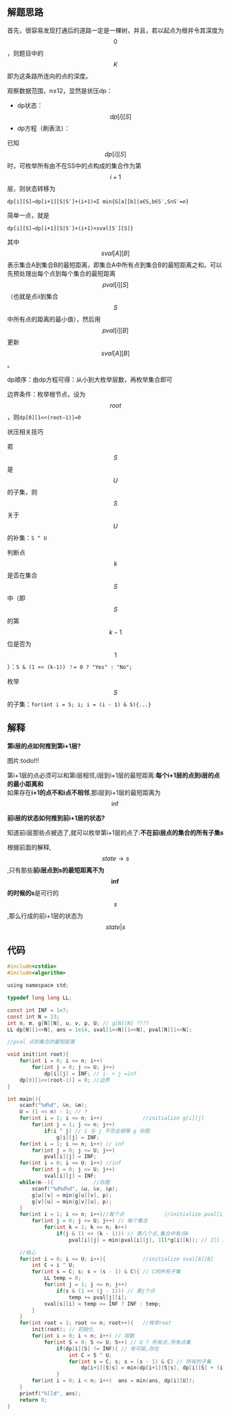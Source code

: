 ## 解题思路

首先，很容易发现打通后的道路一定是一棵树，并且，若以起点为根并令其深度为$$0$$，则题目中的 $$K$$ 即为这条路所连向的点的深度。

观察数据范围，n≤12，显然是状压dp：

 - dp状态：$$dp[i][S]$$
 - dp方程（刷表法）： 

已知$$dp[i][S]$$时，可枚举所有由不在SS中的点构成的集合作为第$$i+1$$层，则状态转移为

`dp[i][S]→dp[i+1][S|S′]+(i+1)×Σ min{G[a][b]|a∈S,b∈S′,S∩S′=∅}`

简单一点，就是

`dp[i][S]→dp[i+1][S|S′]+(i+1)×sval[S′][S]}`

其中$$sval[A][B]$$表示集合A到集合B的最短距离，即集合A中所有点到集合B的最短距离之和。可以先预处理出每个点到每个集合的最短距离$$pval[i][S]$$（也就是点ii到集合$$S$$中所有点的距离的最小值），然后用$$pval[i][B]$$更新$$sval[A][B]$$。

dp顺序：由dp方程可得：从小到大枚举层数，再枚举集合即可

边界条件：枚举根节点，设为$$root$$，则`dp[0][1<<(root−1)]=0`

状压相关技巧

若$$S$$是$$U$$的子集，则$$S$$关于$$U$$的补集：`S ^ U`

判断点$$k$$是否在集合$$S$$中（即$$S$$的第$$k-1$$位是否为$$1$$）：`S & (1 << (k-1)) ！= 0 ? "Yes" : "No";`

枚举$$S$$的子集：`for(int i = S; i; i = (i - 1) & S){...}`


## 解释

**第i层的点如何推到第i+1层?**

图片:todo!!!

第i+1层的点必须可以和第i层相邻,i层到i+1层的最短距离:**每个i+1层的点到i层的点的最小距离和**  
如果存在**i+1的点不和i点不相邻**,那i层到i+1层的最短距离为$$\inf$$

**前i层的状态如何推到前i+1层的状态?**

知道前i层那些点被选了,就可以枚举第i+1层的点了:**不在前i层点的集合的所有子集s**


根据前面的解释,$$state \rightarrow s$$,只有那些**前i层点到s的最短距离不为$$\inf$$的时候的s**是可行的$$s$$,那么行成的前i+1层的状态为$$ state | s$$



## 代码

```c
#include<cstdio>
#include<algorithm>

using namespace std;

typedef long long LL;

const int INF = 1e7;
const int N = 13;
int n, m, g[N][N], u, v, p, U; // g[N][N] ????
LL dp[N][1<<N], ans = 1e14, sval[1<<N][1<<N], pval[N][1<<N];

//pval 点到集合的最短距离

void init(int root){
    for(int i = 0; i <= n; i++)
        for(int j = 0; j <= U; j++)
            dp[i][j] = INF; // i- > j =inf
    dp[0][1<<(root-1)] = 0; //边界
}

int main(){
    scanf("%d%d", &n, &m);
    U = (1 << n) - 1; // ?
    for(int i = 1; i <= n; i++)             //initialize g[i][j]
        for(int j = 1; j <= n; j++)
            if(i ^ j) // i 与 j 不完全相等 g 存图
                g[i][j] = INF;
    for(int i = 1; i <= n; i++) // inf
        for(int j = 0; j <= U; j++)
            pval[i][j] = INF;
    for(int i = 0; i <= U; i++) //inf
        for(int j = 0; j <= U; j++)
            sval[i][j] = INF;
    while(m--){             //存图
        scanf("%d%d%d", &u, &v, &p);
        g[u][v] = min(g[u][v], p);
        g[v][u] = min(g[v][u], p);
    }
    for(int i = 1; i <= n; i++)//每个点             //initialize pval[i][S]
        for(int j = 0; j <= U; j++) // 每个集合
            for(int k = 1; k <= n; k++)
                if(j & (1 << (k - 1))) // 第几个点,集合中有点k
                    pval[i][j] = min(pval[i][j], 1ll*g[i][k]); // 1ll 就是1

    //核心
    for(int i = 0; i <= U; i++){            //initialize sval[A][B]
        int C = i ^ U;
        for(int s = C; s; s = (s - 1) & C){ // C的所有子集
            LL temp = 0;
            for(int j = 1; j <= n; j++)
                if(s & (1 << (j - 1))) // 第j个点
                    temp += pval[j][i];
            sval[s][i] = temp >= INF ? INF : temp;
        }
    }
    for(int root = 1; root <= n; root++){   //枚举root
        init(root); // 初始化
        for(int i = 0; i < n; i++) // 层数
            for(int S = 0; S <= U; S++) // U ? 所有点,所有点集
                if(dp[i][S] != INF){ // 有可能,存在
                    int C = S ^ U;
                    for(int s = C; s; s = (s - 1) & C) // 所有的子集
                        dp[i+1][S|s] = min(dp[i+1][S|s], dp[i][S] + (i + 1) * sval[s][S]);
                }
        for(int i = 0; i < n; i++)  ans = min(ans, dp[i][U]);
    }
    printf("%lld", ans);
    return 0;
}
```
